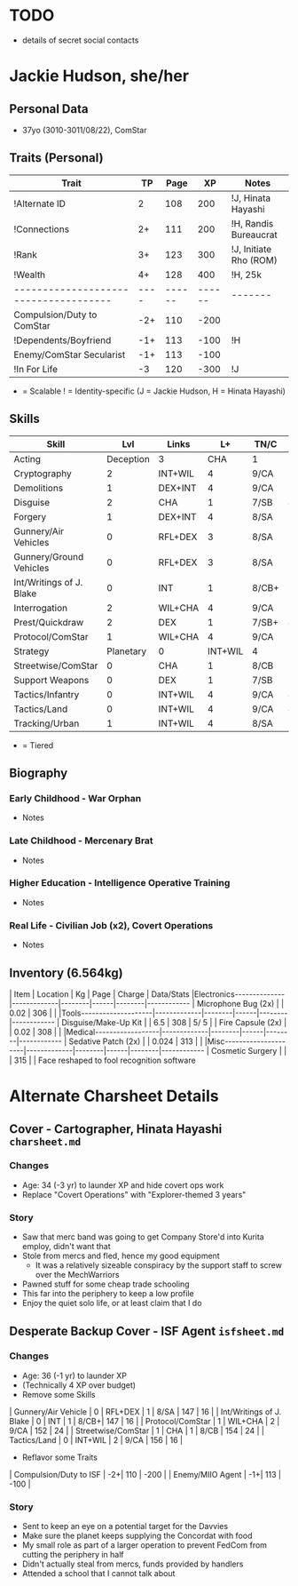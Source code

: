 # TODO
- details of secret social contacts

# Jackie Hudson, she/her
## Personal Data
- 37yo (3010-3011/08/22), ComStar

## Traits (Personal)
| Trait                               | TP | Page | XP   | Notes
|-------------------------------------|----|------|------|-------
|!Alternate ID                        |  2 |  108 |  200 | !J, Hinata Hayashi
|!Connections                         |  2+|  111 |  200 | !H, Randis Bureaucrat
|!Rank                                |  3+|  123 |  300 | !J, Initiate Rho (ROM)
|!Wealth                              |  4+|  128 |  400 | !H, 25k
|-------------------------------------|----|------|------|-------
| Compulsion/Duty to ComStar          | -2+|  110 | -200 |
|!Dependents/Boyfriend                | -1+|  113 | -100 | !H
| Enemy/ComStar Secularist            | -1+|  113 | -100 |
|!In For Life                         | -3 |  120 | -300 | !J
+ = Scalable
! = Identity-specific (J = Jackie Hudson, H = Hinata Hayashi)

## Skills
| Skill                     | Lvl |   Links | L+ | TN/C | T | Page |  XP | Bonuses
|---------------------------|-----|---------|----|------|---|------|-----|---------
| Acting|Deception          |   3 |     CHA |  1 | 8/CB | 4 |  142 |  64 | +1
| Cryptography              |   2 | INT+WIL |  4 | 9/CA | 2 |  145 |  40 | +1
| Demolitions               |   1 | DEX+INT |  4 | 9/CA | 3 |  146 |  24 | +1
| Disguise                  |   2 |     CHA |  1 | 7/SB | 4 |  146 |  40 |
| Forgery                   |   1 | DEX+INT |  4 | 8/SA | 3 |  147 |  24 |
| Gunnery/Air Vehicles      |   0 | RFL+DEX |  3 | 8/SA | 5 |  147 |  16 |
| Gunnery/Ground Vehicles   |   0 | RFL+DEX |  3 | 8/SA | 5 |  147 |  16 |
| Int/Writings of J. Blake  |   0 |     INT |  1 | 8/CB+| 6 |  147 |  16 | +1
| Interrogation             |   2 | WIL+CHA |  4 | 9/CA | 2 |  148 |  40 | +1
| Prest/Quickdraw           |   2 |     DEX |  1 | 7/SB+| 4 |  152 |  40 |
| Protocol/ComStar          |   1 | WIL+CHA |  4 | 9/CA | 3 |  152 |  24 | +1
| Strategy|Planetary        |   0 | INT+WIL |  4 | 9/CA | 4 |  154 |  16 | +1
| Streetwise/ComStar        |   0 |     CHA |  1 | 8/CB | 6 |  154 |  16 | +1
| Support Weapons           |   0 |     DEX |  1 | 7/SB | 6 |  154 |  16 |
| Tactics/Infantry          |   0 | INT+WIL |  4 | 9/CA | 4 |  156 |  16 | +1
| Tactics/Land              |   0 | INT+WIL |  4 | 9/CA | 4 |  156 |  16 | +1
| Tracking/Urban            |   1 | INT+WIL |  4 | 8/SA | 3 |  158 |  24 |
+ = Tiered

## Biography
### Early Childhood - War Orphan
- Notes
### Late Childhood - Mercenary Brat
- Notes
### Higher Education - Intelligence Operative Training
- Notes
### Real Life - Civilian Job (x2), Covert Operations
- Notes

## Inventory (6.564kg)
| Item                    | Location    | Kg     | Page | Charge | Data/Stats
|Electronics--------------|-------------|--------|------|--------|------------
| Microphone Bug (2x)     |             |  0.02  |  306 |        |
|Tools--------------------|-------------|--------|------|--------|------------
| Disguise/Make-Up Kit    |             |  6.5   |  308 |  5/  5 |
| Fire Capsule (2x)       |             |  0.02  |  308 |        |
|Medical------------------|-------------|--------|------|--------|------------
| Sedative Patch (2x)     |             |  0.024 |  313 |        |
|Misc---------------------|-------------|--------|------|--------|------------
| Cosmetic Surgery        |             |        |  315 |        | Face reshaped to fool recognition software


# Alternate Charsheet Details
## Cover - Cartographer, Hinata Hayashi `charsheet.md`
### Changes
- Age: 34 (-3 yr) to launder XP and hide covert ops work
- Replace "Covert Operations" with "Explorer-themed 3 years"

### Story
- Saw that merc band was going to get Company Store'd into Kurita employ, didn't want that
- Stole from mercs and fled, hence my good equipment
    - It was a relatively sizeable conspiracy by the support staff to screw over the MechWarriors
- Pawned stuff for some cheap trade schooling
- This far into the periphery to keep a low profile
- Enjoy the quiet solo life, or at least claim that I do

## Desperate Backup Cover - ISF Agent `isfsheet.md`
### Changes
- Age: 36 (-1 yr) to launder XP
- (Technically 4 XP over budget)
- Remove some Skills

| Gunnery/Air Vehicle       |   0 | RFL+DEX |  1 | 8/SA |  147 |  16 |
| Int/Writings of J. Blake  |   0 |     INT |  1 | 8/CB+|  147 |  16 |
| Protocol/ComStar          |   1 | WIL+CHA |  2 | 9/CA |  152 |  24 |
| Streetwise/ComStar        |   1 |     CHA |  1 | 8/CB |  154 |  24 |
| Tactics/Land              |   0 | INT+WIL |  2 | 9/CA |  156 |  16 |

- Reflavor some Traits

| Compulsion/Duty to ISF              | -2+|  110 | -200 |
| Enemy/MIIO Agent                    | -1+|  113 | -100 |

### Story
- Sent to keep an eye on a potential target for the Davvies
- Make sure the planet keeps supplying the Concordat with food
- My small role as part of a larger operation to prevent FedCom from cutting the periphery in half
- Didn't actually steal from mercs, funds provided by handlers
- Attended a school that I cannot talk about